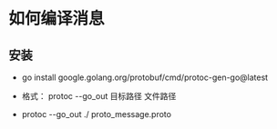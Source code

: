 # 如何编译消息

## 安装
- go install google.golang.org/protobuf/cmd/protoc-gen-go@latest

-  格式： protoc --go_out 目标路径 文件路径
- protoc --go_out ./  proto_message.proto
